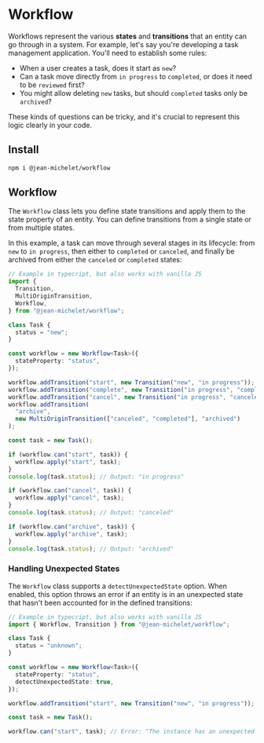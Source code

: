 # Workflow
Workflows represent the various **states** and **transitions** that an entity can go through in a system. For example, let's say you're developing a task management application. You'll need to establish some rules:

- When a user creates a task, does it start as `new`?
- Can a task move directly from `in progress` to `completed`, or does it need to be `reviewed` first?
- You might allow deleting `new` tasks, but should `completed` tasks only be `archived`?

These kinds of questions can be tricky, and it's crucial to represent this logic clearly in your code.

## Install

```bash
npm i @jean-michelet/workflow
```

## Workflow

The `Workflow` class lets you define state transitions and apply them to the state property of an entity. You can define transitions from a single state or from multiple states.

In this example, a task can move through several stages in its lifecycle: from `new` to `in progress`, then either to `completed` or `canceled`, and finally be archived from either the `canceled` or `completed` states:

```ts
// Example in typecript, but also works with vanilla JS
import {
  Transition,
  MultiOriginTransition,
  Workflow,
} from "@jean-michelet/workflow";

class Task {
  status = "new";
}

const workflow = new Workflow<Task>({
  stateProperty: "status",
});

workflow.addTransition("start", new Transition("new", "in progress"));
workflow.addTransition("complete", new Transition("in progress", "completed"));
workflow.addTransition("cancel", new Transition("in progress", "canceled"));
workflow.addTransition(
  "archive",
  new MultiOriginTransition(["canceled", "completed"], "archived")
);

const task = new Task();

if (workflow.can("start", task)) {
  workflow.apply("start", task);
}
console.log(task.status); // Output: "in progress"

if (workflow.can("cancel", task)) {
  workflow.apply("cancel", task);
}
console.log(task.status); // Output: "canceled"

if (workflow.can("archive", task)) {
  workflow.apply("archive", task);
}
console.log(task.status); // Output: "archived"
```

### Handling Unexpected States

The `Workflow` class supports a `detectUnexpectedState` option. When enabled, this option throws an error if an entity is in an unexpected state that hasn't been accounted for in the defined transitions:

```ts
// Example in typecript, but also works with vanilla JS
import { Workflow, Transition } from "@jean-michelet/workflow";

class Task {
  status = "unknown";
}

const workflow = new Workflow<Task>({
  stateProperty: "status",
  detectUnexpectedState: true,
});

workflow.addTransition("start", new Transition("new", "in progress"));

const task = new Task();

workflow.can("start", task); // Error: "The instance has an unexpected state 'unknown'"
```
